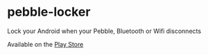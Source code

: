 pebble-locker
=============

Lock your Android when your Pebble, Bluetooth or Wifi disconnects

Available on the [Play Store](https://play.google.com/store/apps/details?id=com.lukekorth.pebblelocker)
